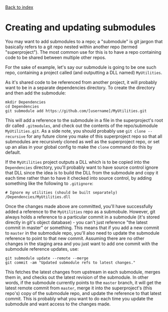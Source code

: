 [Back to index](README.md)
# Creating and updating submodules
You may want to add submodules to a repo; a "submodule" is git jargon that basically refers to a git repo nested within another repo (termed "superproject").  The most common use for this is to have a repo containing code to be shared between multiple other repos.

For the sake of example, let's say our submodule is going to be one such repo, containing a project called (and outputting a DLL named) `MyUtilities`.

As it's shared code to be referenced from another project, it will probably want to be in a separate dependencies directory.  To create the directory and then add the submodule:
```
mkdir Dependencies
cd Dependencies
git submodule add https://github.com/[username]/MyUtilities.git
```

This will add a reference to the submodule in a file in the superproject's root dir called `.gitmodules`, and check out the contents of the repo/submodule `MyUtilities.git`.  As a side note, you should probably use `git clone --recursive` for any future clone you make of this superproject repo so that all submodules are recursively cloned as well as the superproject repo, or set up an alias in your global config to make the `clone` command do this by default.

If the `MyUtilities` project outputs a DLL which is to be copied into the `Dependencies` directory, you'll probably want to have source control ignore that DLL since the idea is to build the DLL from the submodule and copy it each time rather than to have it checked into source control, by adding something like the following to `.gitignore`:
```
# Ignore my utilities (should be built separately)
/Dependencies/MyUtilities.dll
```

Once the changes made above are committed, you'll have successfully added a reference to the `MyUtilities` repo as a submobule.  However, git always holds a reference to a particular commit in a submodule (it's stored directly in git's object database) - you can't just reference "the latest commit in master" or something.  This means that if you add a new commit to `master` in the submodule repo, you'll also need to update the submodule reference to point to that new commit.  Assuming there are no other changes in the staging area and you just want to add one commit with the submodule reference updates, use:
```
git submodule update --remote --merge
git commit -am "Updated submodule refs to latest changes."
```

This fetches the latest changes from upstream in each submodule, merges them in, and checks out the latest revision of the submodule.  In other words, if the submodule currently points to the `master` branch, it will get the latest remote commit from `master`, merge it into the superproject's (this repo's) copy of the submodule repo, and update the reference to that latest commit.  This is probably what you want to do each time you update the submodule and want access to the changes made.
